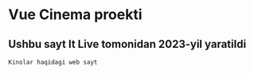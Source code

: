 # Vue Cinema proekti
   ## Ushbu sayt It Live tomonidan 2023-yil yaratildi 
    Kinolar haqidagi web sayt
